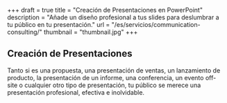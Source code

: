 +++
draft 			= true
title 			= "Creación de Presentaciones en PowerPoint"
description		= "Añade un diseño profesional a tus slides para deslumbrar a tu público en tu presentación."
url				= "/es/servicios/communication-consulting/"
thumbnail		= "thumbnail.jpg"
+++
## Creación de Presentaciones
Tanto si es una propuesta, una presentación de ventas, un lanzamiento de producto, la presentación de un informe, una conferencia, un evento off-site o cualquier otro tipo de presentación, tu público se merece una presentación profesional, efectiva e inolvidable.